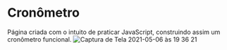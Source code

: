 # Cronômetro
Página criada com o intuito de praticar JavaScript, construindo assim um cronômetro funcional.
![Captura de Tela 2021-05-06 às 19 36 21](https://user-images.githubusercontent.com/62302606/117373841-6b1e1280-aea2-11eb-9004-10038a46c462.png)

